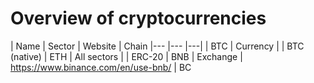 # Overview of cryptocurrencies

| Name | Sector | Website | Chain
|---   |---           |---|
| BTC   | Currency    |   | BTC (native)
| ETH   | All sectors |   | ERC-20
| BNB   | Exchange    | https://www.binance.com/en/use-bnb/ | BC
